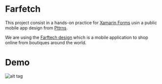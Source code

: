 # Farfetch

This project consist in a hands-on practice for [Xamarin Forms](https://www.xamarin.com/forms) usin a public mobile app design
from [Pttrns](http://pttrns.com).

We are using the [Farftech design](http://pttrns.com/applications/572) which is a mobile application to shop online from boutiques
around the world.

# Demo

![alt tag](./Screenshots/demo.gif)

